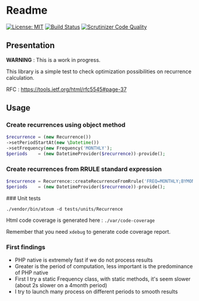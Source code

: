 # Readme
[![License: MIT](https://img.shields.io/badge/License-MIT-blue.svg)](https://opensource.org/licenses/MIT) 
[![Build Status](https://travis-ci.org/Samffy/recurrence.svg?branch=master)](https://travis-ci.org/Samffy/recurrence)
[![Scrutinizer Code Quality](https://scrutinizer-ci.com/g/Samffy/recurrence/badges/quality-score.png?b=master)](https://scrutinizer-ci.com/g/Samffy/recurrence/?branch=master)

## Presentation

**WARNING** : This is a work in progress.

This library is a simple test to check optimization possibilities on recurrence calculation. 

RFC : https://tools.ietf.org/html/rfc5545#page-37

## Usage

### Create recurrences using object method

```php
$recurrence = (new Recurrence())
->setPeriodStartAt(new \Datetime())
->setFrequency(new Frequency('MONTHLY');
$periods    = (new DatetimeProvider($recurrence))-provide();
```

### Create recurrences from RRULE standard expression

```php
$recurrence = Recurrence::createRecurrenceFromRrule('FREQ=MONTHLY;BYMONTHDAY=1;INTERVAL=2');
$periods    = (new DatetimeProvider($recurrence))-provide();
```

### Unit tests

```
./vendor/bin/atoum -d tests/units/Recurrence
```

Html code coverage is generated here : `./var/code-coverage`

Remember that you need `xdebug` to generate code coverage report.

### First findings

* PHP native is extremely fast if we do not process results
* Greater is the period of computation, less important is the predominance of PHP native
* First I try a static Frequency class, with static methods, it's seem slower (about 2s slower on a 4month period)
* I try to launch many process on different periods to smooth results

